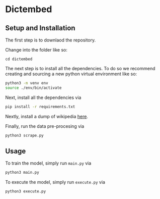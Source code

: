 # Dictembed

## Setup and Installation

The first step is to downlaod the repository.


Change into the folder like so:

```
cd dictembed
```

The next step is to install all the dependencies. To do so we recommend creating and sourcing a new python virtual environment like so:

```bash
python3 -m venv env
source ./env/bin/activate
```

Next, install all the dependencies via

```bash
pip install -r requirements.txt
```

Nextly, install a dump of wikipedia [here](https://dumps.wikimedia.org/).

Finally, run the data pre-procesing via

```bash
python3 scrape.py
```

## Usage

To train the model, simply run `main.py` via

```bash
python3 main.py
```

To execute the model, simply run `execute.py` via

```bash
python3 execute.py
```

